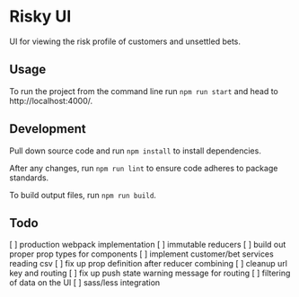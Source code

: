 # Risky UI

UI for viewing the risk profile of customers and unsettled bets.

## Usage
To run the project from the command line run ```npm run start``` and head to http://localhost:4000/.

## Development
Pull down source code and run ```npm install``` to install dependencies.

After any changes, run ```npm run lint``` to ensure code adheres to package standards.

To build output files, run ```npm run build```.

## Todo
[ ] production webpack implementation
[ ] immutable reducers
[ ] build out proper prop types for components
[ ] implement customer/bet services reading csv
[ ] fix up prop definition after reducer combining
[ ] cleanup url key and routing
[ ] fix up push state warning message for routing
[ ] filtering of data on the UI
[ ] sass/less integration
